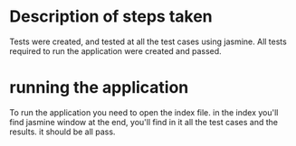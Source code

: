 

# Description of steps taken

Tests were created, and tested at all the test cases using jasmine.
All tests required to run the application were created and passed.

# running the application
To run the application you need to open the index file. in the index you'll find jasmine window at the end, you'll find in it all the test cases and the results. it should be all pass.